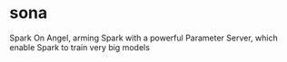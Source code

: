 # sona
Spark On Angel, arming Spark with a powerful Parameter Server, which enable Spark to train very big models
